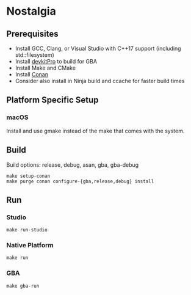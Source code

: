 # Nostalgia

## Prerequisites

* Install GCC, Clang, or Visual Studio with C++17 support (including std::filesystem)
* Install [devkitPro](https://devkitpro.org/wiki/Getting_Started) to build for GBA
* Install Make and CMake
* Install [Conan](https://conan.io/)
* Consider also install in Ninja build and ccache for faster build times

## Platform Specific Setup

### macOS

Install and use gmake instead of the make that comes with the system.

## Build

Build options: release, debug, asan, gba, gba-debug

	make setup-conan
	make purge conan configure-{gba,release,debug} install

## Run

### Studio

	make run-studio

### Native Platform

	make run

### GBA

	make gba-run
